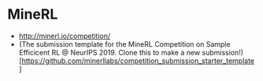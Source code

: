 # MineRL
* http://minerl.io/competition/
* (The submission template for the MineRL Competition on Sample Efficicent RL @ NeurIPS 2019. Clone this to make a new submission!)[https://github.com/minerllabs/competition_submission_starter_template]
